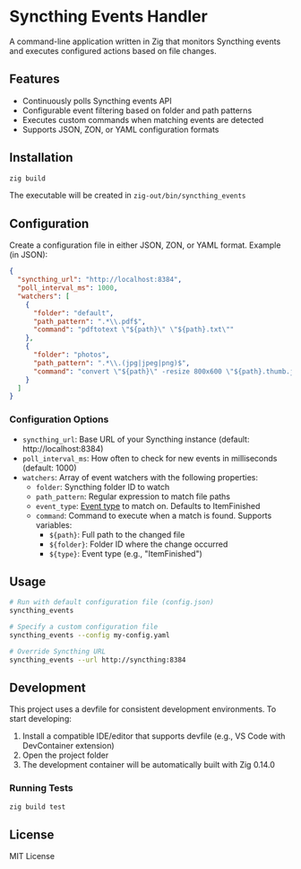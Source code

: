 # Syncthing Events Handler

A command-line application written in Zig that monitors Syncthing events and executes configured actions based on file changes.

## Features

- Continuously polls Syncthing events API
- Configurable event filtering based on folder and path patterns
- Executes custom commands when matching events are detected
- Supports JSON, ZON, or YAML configuration formats

## Installation

```bash
zig build
```

The executable will be created in `zig-out/bin/syncthing_events`

## Configuration

Create a configuration file in either JSON, ZON, or YAML format. Example (in JSON):

```json
{
  "syncthing_url": "http://localhost:8384",
  "poll_interval_ms": 1000,
  "watchers": [
    {
      "folder": "default",
      "path_pattern": ".*\\.pdf$",
      "command": "pdftotext \"${path}\" \"${path}.txt\""
    },
    {
      "folder": "photos",
      "path_pattern": ".*\\.(jpg|jpeg|png)$",
      "command": "convert \"${path}\" -resize 800x600 \"${path}.thumb.jpg\""
    }
  ]
}
```

### Configuration Options

- `syncthing_url`: Base URL of your Syncthing instance (default: http://localhost:8384)
- `poll_interval_ms`: How often to check for new events in milliseconds (default: 1000)
- `watchers`: Array of event watchers with the following properties:
  - `folder`: Syncthing folder ID to watch
  - `path_pattern`: Regular expression to match file paths
  - `event_type`: [Event type](https://docs.syncthing.net/dev/events.html#event-types) to match on. Defaults to ItemFinished
  - `command`: Command to execute when a match is found. Supports variables:
    - `${path}`: Full path to the changed file
    - `${folder}`: Folder ID where the change occurred
    - `${type}`: Event type (e.g., "ItemFinished")

## Usage

```bash
# Run with default configuration file (config.json)
syncthing_events

# Specify a custom configuration file
syncthing_events --config my-config.yaml

# Override Syncthing URL
syncthing_events --url http://syncthing:8384
```

## Development

This project uses a devfile for consistent development environments. To start developing:

1. Install a compatible IDE/editor that supports devfile (e.g., VS Code with DevContainer extension)
2. Open the project folder
3. The development container will be automatically built with Zig 0.14.0

### Running Tests

```bash
zig build test
```

## License

MIT License
